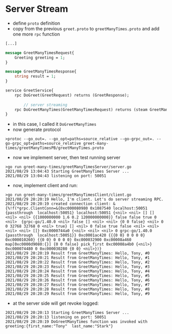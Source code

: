 # Server Stream

- define `proto` definition
- copy from the previous `greet.proto` to `greetManyTimes.proto` and add one more `rpc` function

```protobuf
[...]

message GreetManyTimesRequest{
    Greeting greeting = 1;
}

message GreetManyTimesResponse{
    string result = 1;
}

service GreetService{
    rpc DoGreet(GreetRequest) returns (GreetResponse);
    
        // server streaming
    rpc DoGreetManyTimes(GreetManyTimesRequest) returns (steam GreetManyTimesResponse);
}

```

- in this case, I called it `DoGreetManyTimes`
- now generate protocol
```shell
>protoc --go_out=. --go_opt=paths=source_relative --go-grpc_out=. --go-grpc_opt=paths=source_relative greet-many-times/greetManyTimesPB/greetManyTimes.proto
```
- now we implement server, then test running server
```shell
>go run greet-many-times/greetManyTimesServer/server.go 
2021/08/29 13:04:43 Starting GreetManyTimes Server ...
2021/08/29 13:04:43 listening on port: 50051

```
- now, implement client and run:
```shell
>go run greet-many-times/greetManyTimesClient/client.go
2021/08/29 20:20:19 Hello, I'm client. Let's do server streaming RPC.
2021/08/29 20:20:19 created connection client: &{%!f(*grpc.ClientConn=&{0xc000080980 0x1087540 localhost:50051 {passthrough  localhost:50051} localhost:50051 {<nil> <nil> [] [] <nil> <nil> {{1000000000 1.6 0.2 120000000000}} false false true 0 <nil>  {grpc-go/1.40.0 <nil> false [] <nil> <nil> {0 0 false} <nil> 0 0 32768 32768 0 <nil> true} [] <nil> 0 false true false <nil> <nil> <nil> <nil> []} 0xc0000744a0 {<nil> <nil> <nil> 0 grpc-go/1.40.0 {passthrough  localhost:50051}} 0xc0001ac420 {{{0 0} 0 0 0 0} 0xc000010260} {{0 0} 0 0 0 0} 0xc000032900 0xc00008a460 map[0xc0000d9080:{}] {0 0 false} pick_first 0xc00008a4b0 {<nil>} 0xc000074480 0 0xc000030280 {0 0} <nil>})}
2021/08/29 20:20:19 Result from GreetManyTimes: Hello, Tony, #0
2021/08/29 20:20:21 Result from GreetManyTimes: Hello, Tony, #1
2021/08/29 20:20:22 Result from GreetManyTimes: Hello, Tony, #2
2021/08/29 20:20:23 Result from GreetManyTimes: Hello, Tony, #3
2021/08/29 20:20:24 Result from GreetManyTimes: Hello, Tony, #4
2021/08/29 20:20:25 Result from GreetManyTimes: Hello, Tony, #5
2021/08/29 20:20:26 Result from GreetManyTimes: Hello, Tony, #6
2021/08/29 20:20:27 Result from GreetManyTimes: Hello, Tony, #7
2021/08/29 20:20:28 Result from GreetManyTimes: Hello, Tony, #8
2021/08/29 20:20:29 Result from GreetManyTimes: Hello, Tony, #9

```
- at the server side will get revoke logged:
```shell
2021/08/29 20:20:13 Starting GreetManyTimes Server ...
2021/08/29 20:20:13 listening on port: 50051
2021/08/29 20:20:19 DoGreetManyTimes function was invoked with greeting:{first_name:"Tony"  last_name:"Stark"}

```


